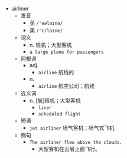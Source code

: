 - airliner
  - 发音
    - 英 `/'eəlaɪnə/`
    - 美 `/'ɛrlaɪnɚ/`
  - 词义
    - n. 班机；大型客机
    - `a large plane for passengers`
  - 同根词
    - adj.
      - `airline` 航线的
    - n.
      - `airline` 航空公司；航线
  - 近义词
    - n. [航]班机；大型客机
      - `liner`
      - `scheduled flight`
  - 短语
    - `jet airliner` 喷气客机；喷气式飞机 
  - 例句
    - `The airliner flew above the clouds.`
      - 大型客机在云层上面飞行。

